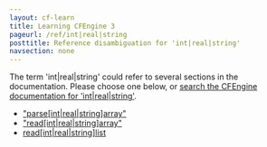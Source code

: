 ```yaml
---
layout: cf-learn
title: Learning CFEngine 3
pageurl: /ref/int|real|string
posttitle: Reference disambiguation for 'int|real|string'
navsection: none
---
```


The term 'int|real|string' could refer to several sections in the documentation. Please choose one below, or
[search the CFEngine documentation for 'int|real|string'](http://cfengine.com/docs/latest/search.html?q=int|real|string).

- ["parse\[int|real|string\]array"](http://cfengine.com/docs/latest/reference-functions-parseintrealstringarray.html#parse-int|real|string-array)
- ["read\[int|real|string\]array"](http://cfengine.com/docs/latest/reference-functions-readintrealstringarray.html#read-int|real|string-array)
- [read\[int|real|string\]list](http://cfengine.com/docs/latest/reference-functions-readintrealstringlist.html#read-int|real|string-list)
